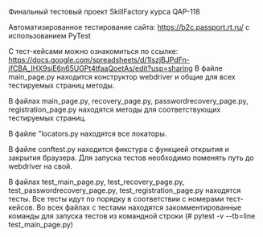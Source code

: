 Финальный тестовый проект SkillFactory курса QAP-118

Автоматизированное тестирование сайта: https://b2c.passport.rt.ru/ с использованием PyTest 

С тест-кейсами можно ознакомиться по ссылке: https://docs.google.com/spreadsheets/d/1IszjBJPdFn-jfCBA_IHX9siE6n65UGPt4tfaaQoetAs/edit?usp=sharing
В файле main_page.py находится конструктор webdriver и общие для всех тестируемых страниц методы.

В файлах main_page.py, recovery_page.py, passwordrecovery_page.py, registration_page.py находятся методы для соответствующих тестируемых страниц.

В файле "locators.py находятся все локаторы.

В файле conftest.py находится фикстура с функцией открытия и закрытия браузера. Для запуска тестов необходимо поменять путь до webdriver на свой.

В файлах test_main_page.py, test_recovery_page.py, test_passwordrecovery_page.py, test_registration_page.py находятся тесты. Все тесты идут по порядку в соответствии с номерами тест-кейсов. Во всех файлах с тестами находятся закомментированные команды для запуска тестов из командной строки (# pytest -v --tb=line test_main_page.py)
